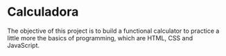 # Calculadora
The objective of this project is to build a functional calculator to practice a little more the basics of programming, which are HTML, CSS and JavaScript.
